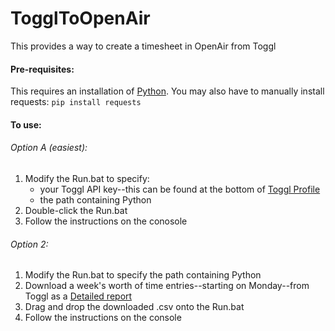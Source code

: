 # TogglToOpenAir
This provides a way to create a timesheet in OpenAir from Toggl

#### Pre-requisites:
This requires an installation of [Python](https://www.python.org/downloads/).  You may also have to manually install requests:  `pip install requests`

#### To use:

###### Option A (easiest):
1) Modify the Run.bat to specify:
    - your Toggl API key--this can be found at the bottom of [Toggl Profile](https://toggl.com/app/profile)
    - the path containing Python
2) Double-click the Run.bat
3) Follow the instructions on the conosole

###### Option 2:
1) Modify the Run.bat to specify the path containing Python
2) Download a week's worth of time entries--starting on Monday--from Toggl as a [Detailed report](https://toggl.com/app/reports/detailed)
3) Drag and drop the downloaded .csv onto the Run.bat
4) Follow the instructions on the console

